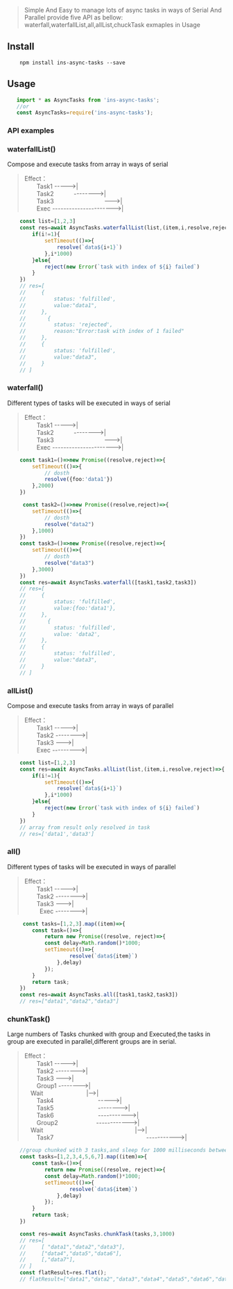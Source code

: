 

> Simple And Easy to manage lots of async tasks in ways of Serial And Parallel
> provide five API as bellow:
> waterfall,waterfallList,all,allList,chuckTask
> exmaples in Usage


## Install
```
    npm install ins-async-tasks --save
```
 ## Usage
 ```js
    import * as AsyncTasks from 'ins-async-tasks';
    //or
    const AsyncTasks=require('ins-async-tasks');
 ```
### API examples

### waterfallList()
Compose and execute tasks from array in ways of serial
> Effect：<br/>
        &emsp;&emsp;Task1 ----->| <br/>
        &emsp;&emsp;Task2 &emsp;&emsp;&emsp;-------->| <br/>
        &emsp;&emsp;Task3 &emsp;&emsp;&emsp;&emsp;&emsp;&emsp;&emsp;&emsp;--->|<br/>
         &emsp;&emsp;Exec  ---------------------->| <br/>

```typescript
    const list=[1,2,3]
    const res=await AsyncTasks.waterfallList(list,(item,i,resolve,reject)=>{
        if(i!=1){
            setTimeout(()=>{
                resolve(`data${i+1}`)
            },i*1000)
        }else{
            reject(new Error(`task with index of ${i} failed`)
        }
    })
    // res=[
    //     {
    //         status: 'fulfilled',
    //         value:"data1",
    //     },
    //       {
    //         status: 'rejected',
    //         reason:"Error:task with index of 1 failed"
    //     },
    //     {
    //         status: 'fulfilled',
    //         value:"data3",
    //     }
    // ]
```
### waterfall()
Different types of tasks will be executed in ways of serial
> Effect：<br/>
        &emsp;&emsp;Task1 ----->| <br/>
        &emsp;&emsp;Task2 &emsp;&emsp;&emsp;-------->| <br/>
        &emsp;&emsp;Task3 &emsp;&emsp;&emsp;&emsp;&emsp;&emsp;&emsp;&emsp;--->|<br/>
         &emsp;&emsp;Exec  ---------------------->| <br/>
```typescript
    const task1=()=>new Promise((resolve,reject)=>{
        setTimeout(()=>{
            // dosth
            resolve({foo:'data1'})
        },2000)
    })

     const task2=()=>new Promise((resolve,reject)=>{
        setTimeout(()=>{
            // dosth
            resolve("data2")
        },1000)
    })
    const task3=()=>new Promise((resolve,reject)=>{
        setTimeout(()=>{
            // dosth
            resolve("data3")
        },3000)
    })
    const res=await AsyncTasks.waterfall([task1,task2,task3])
    // res=[
    //     {
    //         status: 'fulfilled',
    //         value:{foo:'data1'},
    //     },
    //       {
    //         status: 'fulfilled',
    //         value: 'data2',
    //     },
    //     {
    //         status: 'fulfilled',
    //         value:"data3",
    //     }
    // ]

```

### allList()
Compose and execute tasks from array in ways of parallel
> Effect：<br/>
        &emsp;&emsp;Task1 ----->| <br/>
        &emsp;&emsp;Task2 -------->| <br/>
        &emsp;&emsp;Task3 --->| <br/>
        &ensp;&ensp;&emsp;Exec --------->| <br/>
```typescript
    const list=[1,2,3]
    const res=await AsyncTasks.allList(list,(item,i,resolve,reject)=>{
        if(i!=1){
            setTimeout(()=>{
                resolve(`data${i+1}`)
            },i*1000)
        }else{
            reject(new Error(`task with index of ${i} failed`)
        }
    })
    // array from result only resolved in task
    // res=['data1','data3']
```

### all()
Different types of tasks will be executed in ways of parallel
> Effect：<br/>
        &emsp;&emsp;Task1 ----->| <br/>
        &emsp;&emsp;Task2 -------->| <br/>
        &emsp;&emsp;Task3 --->| <br/>
        &ensp;&emsp;&emsp;Exec -------->| <br/>
```typescript
     const tasks=[1,2,3].map((item)=>{
        const task=()=>{
            return new Promise((resolve, reject)=>{
            const delay=Math.random()*1000;
            setTimeout(()=>{
                    resolve(`data${item}`)
                },delay)
            });
        }
        return task;
    })
    const res=await AsyncTasks.all([task1,task2,task3])
    // res=["data1","data2","data3"]
```


### chunkTask()
Large numbers of Tasks chunked with group and Executed,the tasks in group are executed in parallel,different groups are in serial.
> Effect：<br/>
        &emsp;&emsp;Task1 ----->| <br/>
        &emsp;&emsp;Task2 -------->| <br/>
        &emsp;&emsp;Task3 --->| <br/>
        &emsp;&emsp;Group1 -------->| <br/>
        &emsp;Wait  &emsp; &emsp;&emsp;&emsp; &emsp; &emsp;|-->| <br/>
        &emsp;&emsp;Task4   &emsp;&emsp;&emsp;&emsp;&emsp;&emsp;&emsp;----->| <br/>
        &emsp;&emsp;Task5   &emsp;&emsp;&emsp;&emsp;&emsp;&emsp;&emsp;-------->| <br/>
        &emsp;&emsp;Task6 &emsp;&emsp;&emsp;&emsp;&emsp;&emsp;&emsp;----------->| <br/>
        &emsp;&emsp;Group2 &emsp;&emsp;&emsp;&emsp;&emsp;&emsp;------------>| <br/>
        &emsp;Wait  &emsp;&emsp;&emsp;&emsp;&emsp;&emsp;&emsp;&emsp;&emsp; &emsp;&emsp;&emsp; &emsp; &emsp;|-->| <br/>
        &emsp;&emsp;Task7 &emsp;&emsp;&emsp;&emsp;&emsp;&emsp;&emsp;&emsp;&emsp;&emsp;&emsp;&emsp;&emsp;&emsp;&emsp;----------->| <br/>
```typescript
    //group chunked with 3 tasks,and sleep for 1000 milliseconds between different groups;
    const tasks=[1,2,3,4,5,6,7].map((item)=>{
        const task=()=>{
            return new Promise((resolve, reject)=>{
            const delay=Math.random()*1000;
            setTimeout(()=>{
                    resolve(`data${item}`)
                },delay)
            });
        }
        return task;
    })

    const res=await AsyncTasks.chunkTask(tasks,3,1000)
    // res=[
    //     [ "data1","data2","data3"],
    //     ["data4","data5","data6"],
    //     [,"data7"],
    // ]
    const flatResult=res.flat();
    // flatResult=["data1","data2","data3","data4","data5","data6","data7"]

```